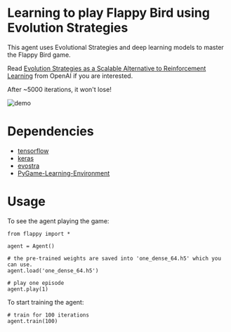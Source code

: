# Learning to play Flappy Bird using Evolution Strategies

This agent uses Evolutional Strategies and deep learning models to master the Flappy Bird game.

Read [Evolution Strategies as a Scalable Alternative to Reinforcement Learning](https://blog.openai.com/evolution-strategies/) from OpenAI if you are interested.

After ~5000 iterations, it won't lose!


![demo](http://m.UploadEdit.com/ba3s/1497637053928.gif)

# Dependencies

- [tensorflow](https://www.tensorflow.org/)
- [keras](https://github.com/fchollet/keras)
- [evostra](https://github.com/alirezamika/evostra)
- [PyGame-Learning-Environment](https://github.com/ntasfi/PyGame-Learning-Environment)


# Usage

To see the agent playing the game:

```
from flappy import *

agent = Agent()

# the pre-trained weights are saved into 'one_dense_64.h5' which you can use.
agent.load('one_dense_64.h5')

# play one episode
agent.play(1)
```

To start training the agent:

```
# train for 100 iterations
agent.train(100)
```
